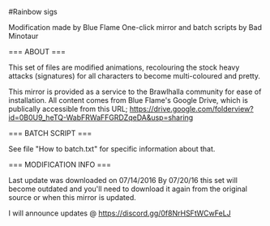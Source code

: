 #Rainbow sigs

Modification made by Blue Flame
One-click mirror and batch scripts by Bad Minotaur

=== ABOUT ===

This set of files are modified animations, recolouring the stock heavy attacks (signatures) for all characters to become multi-coloured and pretty.

This mirror is provided as a service to the Brawlhalla community for ease of installation. All content comes from Blue Flame's Google Drive, which is publically accessible from this URL; https://drive.google.com/folderview?id=0B0U9_heTQ-WabFRWaFFGRDZqeDA&usp=sharing

=== BATCH SCRIPT ===

See file "How to batch.txt" for specific information about that.

=== MODIFICATION INFO ===

Last update was downloaded on 07/14/2016
By 07/20/16 this set will become outdated and you'll need to download it again from the original source or when this mirror is updated.

I will announce updates @ https://discord.gg/0f8NrHSFtWCwFeLJ
